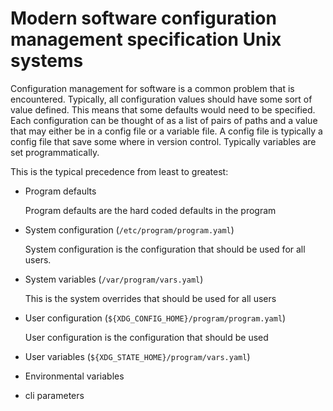 # Modern software configuration management specification Unix systems

Configuration management for software is a common problem that is encountered. Typically, all configuration values should have some sort of value defined. This means that some defaults would need to be specified. Each configuration can be thought of as a list of pairs of paths and a value that may either be in a config file or a variable file. A config file is typically a config file that save some where in version control. Typically variables are set programmatically.

This is the typical precedence from least to greatest:

- Program defaults

  Program defaults are the hard coded defaults in the program

- System configuration (`/etc/program/program.yaml`)

  System configuration is the configuration that should be used for all users.

- System variables (`/var/program/vars.yaml`)

  This is the system overrides that should be used for all users

- User configuration (`${XDG_CONFIG_HOME}/program/program.yaml`)

  User configuration is the configuration that should be used

- User variables (`${XDG_STATE_HOME}/program/vars.yaml`)
- Environmental variables
- cli parameters
